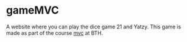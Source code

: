 # gameMVC

A website where you can play the dice game 21 and Yatzy. This game is made as part of the
course [mvc](https://dbwebb.se/kurser/mvc-v1) at BTH.
